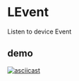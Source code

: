 # LEvent
Listen to device Event
## demo
[![asciicast](https://asciinema.org/a/KxfzZSG77CZKujTfCMvR4cYA7.svg)](https://asciinema.org/a/KxfzZSG77CZKujTfCMvR4cYA7)
